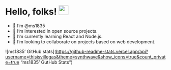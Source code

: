 # Hello, folks! <img src="https://raw.githubusercontent.com/MartinHeinz/MartinHeinz/master/wave.gif" width="30px">
- 👋 I’m @ms1835
- 👀 I’m interested in open source projects.
- 🌱 I’m currently learning React and Node.js.
- 💞️ I’m looking to collaborate on projects based on web development.


![ms1835’ GitHub stats](https://github-readme-stats.vercel.app/api?username=thisisvillegas&theme=synthwave&show_icons=true&count_private=true “ms1835’ GutHub Stats”)
